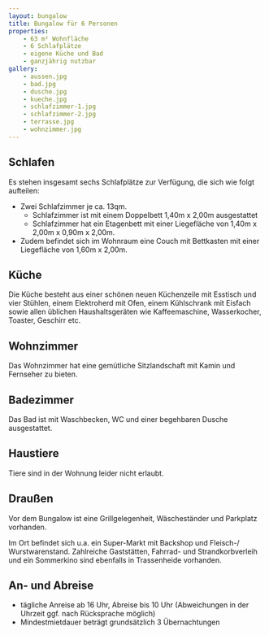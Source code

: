 ```yaml
---
layout: bungalow
title: Bungalow für 6 Personen
properties:
    - 63 m² Wohnfläche
    - 6 Schlafplätze
    - eigene Küche und Bad
    - ganzjährig nutzbar
gallery:
    - aussen.jpg
    - bad.jpg
    - dusche.jpg
    - kueche.jpg
    - schlafzimmer-1.jpg
    - schlafzimmer-2.jpg
    - terrasse.jpg
    - wohnzimmer.jpg
---
```


## Schlafen

Es stehen insgesamt sechs Schlafplätze zur Verfügung, die sich wie folgt aufteilen:

- Zwei Schlafzimmer je ca. 13qm.
  - Schlafzimmer ist mit einem Doppelbett 1,40m x 2,00m ausgestattet
  - Schlafzimmer hat ein Etagenbett mit einer Liegefläche von 1,40m x 2,00m x 0,90m x 2,00m.
- Zudem befindet sich im Wohnraum eine Couch mit Bettkasten mit einer Liegefläche von 1,60m x 2,00m.

## Küche

Die Küche besteht aus einer schönen neuen Küchenzeile mit Esstisch und vier Stühlen, einem Elektroherd mit Ofen, einem Kühlschrank mit Eisfach sowie allen üblichen Haushaltsgeräten wie Kaffeemaschine, Wasserkocher, Toaster, Geschirr etc.

## Wohnzimmer

Das Wohnzimmer hat eine gemütliche Sitzlandschaft mit Kamin und Fernseher zu bieten.

## Badezimmer

Das Bad ist mit Waschbecken, WC und einer begehbaren Dusche ausgestattet.

## Haustiere

Tiere sind in der Wohnung leider nicht erlaubt.

## Draußen

Vor dem Bungalow ist eine Grillgelegenheit, Wäscheständer und Parkplatz vorhanden.

Im Ort befindet sich u.a. ein Super-Markt mit Backshop und Fleisch-/ Wurstwarenstand. Zahlreiche Gaststätten, Fahrrad- und Strandkorbverleih und ein Sommerkino sind ebenfalls in Trassenheide vorhanden.

## An- und Abreise

- tägliche Anreise ab 16 Uhr, Abreise bis 10 Uhr (Abweichungen in der Uhrzeit ggf. nach Rücksprache möglich)
- Mindestmietdauer beträgt grundsätzlich 3 Übernachtungen
